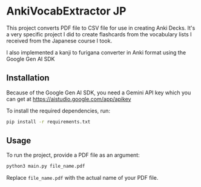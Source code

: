 # AnkiVocabExtractor JP

This project converts PDF file to CSV file for use in creating Anki Decks. It's a very specific project I did to create flashcards from the vocabulary lists I received from the Japanese course I took.

I also implemented a kanji to furigana converter in Anki format using the Google Gen AI SDK

## Installation

Because of the Google Gen AI SDK, you need a Gemini API key which you can get at <https://aistudio.google.com/app/apikey>

To install the required dependencies, run:

```bash
pip install -r requirements.txt
```

## Usage

To run the project, provide a PDF file as an argument:

```bash
python3 main.py file_name.pdf
```

Replace `file_name.pdf` with the actual name of your PDF file.
